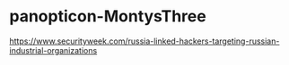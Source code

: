 # panopticon-MontysThree

https://www.securityweek.com/russia-linked-hackers-targeting-russian-industrial-organizations
